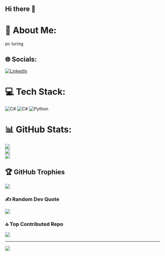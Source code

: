 ## Hi there 👋

# 💫 About Me:
pc turing


## 🌐 Socials:
[![LinkedIn](https://img.shields.io/badge/LinkedIn-%230077B5.svg?logo=linkedin&logoColor=white)](https://linkedin.com/in/https://www.linkedin.com/in/banin-pezhhan-82b93a321) 

# 💻 Tech Stack:
![C#](https://img.shields.io/badge/c%23-%23239120.svg?style=plastic&logo=csharp&logoColor=white) ![C#](https://img.shields.io/badge/c%23-%23239120.svg?style=plastic&logo=csharp&logoColor=white) ![Python](https://img.shields.io/badge/python-3670A0?style=plastic&logo=python&logoColor=ffdd54)
# 📊 GitHub Stats:
![](https://github-readme-stats.vercel.app/api?username=baninpezhhan&theme=radical&hide_border=false&include_all_commits=false&count_private=false)<br/>
![](https://github-readme-streak-stats.herokuapp.com/?user=baninpezhhan&theme=radical&hide_border=false)<br/>
![](https://github-readme-stats.vercel.app/api/top-langs/?username=baninpezhhan&theme=radical&hide_border=false&include_all_commits=false&count_private=false&layout=compact)

## 🏆 GitHub Trophies
![](https://github-profile-trophy.vercel.app/?username=baninpezhhan&theme=radical&no-frame=false&no-bg=false&margin-w=4)

### ✍️ Random Dev Quote
![](https://quotes-github-readme.vercel.app/api?type=horizontal&theme=radical)

### 🔝 Top Contributed Repo
![](https://github-contributor-stats.vercel.app/api?username=baninpezhhan&limit=5&theme=dark&combine_all_yearly_contributions=true)

---
[![](https://visitcount.itsvg.in/api?id=baninpezhhan&icon=6&color=10)](https://visitcount.itsvg.in)

<!-- Proudly created with GPRM ( https://gprm.itsvg.in ) -->
